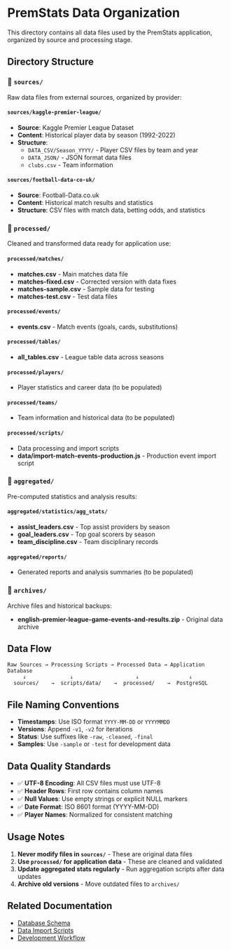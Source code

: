 # PremStats Data Organization

This directory contains all data files used by the PremStats application, organized by source and processing stage.

## Directory Structure

### 📁 `sources/`
Raw data files from external sources, organized by provider:

#### `sources/kaggle-premier-league/`
- **Source**: Kaggle Premier League Dataset
- **Content**: Historical player data by season (1992-2022)
- **Structure**: 
  - `DATA_CSV/Season_YYYY/` - Player CSV files by team and year
  - `DATA_JSON/` - JSON format data files
  - `clubs.csv` - Team information

#### `sources/football-data-co-uk/`
- **Source**: Football-Data.co.uk
- **Content**: Historical match results and statistics
- **Structure**: CSV files with match data, betting odds, and statistics

### 📁 `processed/`
Cleaned and transformed data ready for application use:

#### `processed/matches/`
- **matches.csv** - Main matches data file
- **matches-fixed.csv** - Corrected version with data fixes
- **matches-sample.csv** - Sample data for testing
- **matches-test.csv** - Test data files

#### `processed/events/`
- **events.csv** - Match events (goals, cards, substitutions)

#### `processed/tables/`
- **all_tables.csv** - League table data across seasons

#### `processed/players/`
- Player statistics and career data (to be populated)

#### `processed/teams/`
- Team information and historical data (to be populated)

#### `processed/scripts/`
- Data processing and import scripts
- **data/import-match-events-production.js** - Production event import script

### 📁 `aggregated/`
Pre-computed statistics and analysis results:

#### `aggregated/statistics/agg_stats/`
- **assist_leaders.csv** - Top assist providers by season
- **goal_leaders.csv** - Top goal scorers by season  
- **team_discipline.csv** - Team disciplinary records

#### `aggregated/reports/`
- Generated reports and analysis summaries (to be populated)

### 📁 `archives/`
Archive files and historical backups:
- **english-premier-league-game-events-and-results.zip** - Original data archive

## Data Flow

```
Raw Sources → Processing Scripts → Processed Data → Application Database
     ↓              ↓                    ↓                ↓
  sources/    →  scripts/data/    →  processed/    →  PostgreSQL
```

## File Naming Conventions

- **Timestamps**: Use ISO format `YYYY-MM-DD` or `YYYYMMDD`
- **Versions**: Append `-v1`, `-v2` for iterations
- **Status**: Use suffixes like `-raw`, `-cleaned`, `-final`
- **Samples**: Use `-sample` or `-test` for development data

## Data Quality Standards

- ✅ **UTF-8 Encoding**: All CSV files must use UTF-8
- ✅ **Header Rows**: First row contains column names
- ✅ **Null Values**: Use empty strings or explicit NULL markers
- ✅ **Date Format**: ISO 8601 format (YYYY-MM-DD)
- ✅ **Player Names**: Normalized for consistent matching

## Usage Notes

1. **Never modify files in `sources/`** - These are original data files
2. **Use `processed/` for application data** - These are cleaned and validated
3. **Update aggregated stats regularly** - Run aggregation scripts after data updates
4. **Archive old versions** - Move outdated files to `archives/`

## Related Documentation

- [Database Schema](../docs/DATABASE_SCHEMA.md)
- [Data Import Scripts](../scripts/data/README.md)
- [Development Workflow](../docs/development-workflow.md)